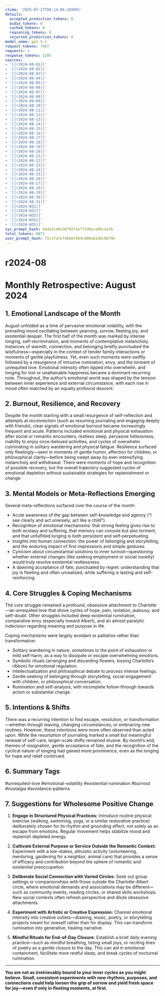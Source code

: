 ```yaml
---
ctime: '2025-07-27T08:14:08.269991'
details:
  accepted_prediction_tokens: 0
  audio_tokens: 0
  cached_tokens: 0
  reasoning_tokens: 0
  rejected_prediction_tokens: 0
model_name: gpt-4.1
request_tokens: 7667
requests: 1
response_tokens: 1205
sources:
- '[[r2024-08-01]]'
- '[[r2024-08-02]]'
- '[[r2024-08-03]]'
- '[[r2024-08-04]]'
- '[[r2024-08-05]]'
- '[[r2024-08-06]]'
- '[[r2024-08-07]]'
- '[[r2024-08-08]]'
- '[[r2024-08-09]]'
- '[[r2024-08-10]]'
- '[[r2024-08-11]]'
- '[[r2024-08-12]]'
- '[[r2024-08-13]]'
- '[[r2024-08-14]]'
- '[[r2024-08-15]]'
- '[[r2024-08-16]]'
- '[[r2024-08-17]]'
- '[[r2024-08-18]]'
- '[[r2024-08-19]]'
- '[[r2024-08-20]]'
- '[[r2024-08-21]]'
- '[[r2024-08-22]]'
- '[[r2024-08-23]]'
- '[[r2024-08-24]]'
- '[[r2024-08-25]]'
- '[[r2024-08-26]]'
- '[[r2024-08-27]]'
- '[[r2024-08-28]]'
- '[[r2024-08-29]]'
- '[[r2024-08-30]]'
- '[[r2024-08-31]]'
- '[[r2024-W31]]'
- '[[r2024-W32]]'
- '[[r2024-W33]]'
- '[[r2024-W34]]'
- '[[r2024-W35]]'
sys_prompt_hash: 8a4e2c48e30702faa772d9aca98cda3b
total_tokens: 8872
user_prompt_hash: 73c1fa7ef46b6f464c000a81d8c0bf96
---
```

# r2024-08

# Monthly Retrospective: August 2024

## 1. Emotional Landscape of the Month

August unfolded as a time of pervasive emotional volatility, with the prevailing mood oscillating between yearning, sorrow, fleeting joy, and existential despair. The first half of the month was marked by intense longing, self-recrimination, and moments of contemplative melancholy. Instances of warmth, connection, and belonging briefly punctuated the wistfulness—especially in the context of tender family interactions or moments of gentle playfulness. Yet, even such moments were swiftly followed by a resurgence of intrusive rumination, envy, and the torment of unrequited love. Emotional intensity often tipped into overwhelm, and longing for lost or unattainable happiness became a dominant recurring note. Throughout, the author’s emotional world was shaped by the tension between inner experience and external circumstance, with each rise in mood often matched by an equally profound descent.

## 2. Burnout, Resilience, and Recovery

Despite the month starting with a small resurgence of self-reflection and attempts at reconnection (such as resuming journaling and engaging deeply with friends), clear signals of emotional burnout became increasingly frequent and acute. Patterns included emotional and physical exhaustion after social or romantic encounters, restless sleep, pervasive listlessness, inability to enjoy once-beloved activities, and cycles of overwhelm culminating in solitary wandering and physical fatigue. Resilience surfaced only fleetingly—seen in moments of gentle humor, affection for children, or philosophical clarity—before being swept away by ever-intensifying melancholy and withdrawal. There were moments of hope and recognition of possible recovery, but the overall trajectory suggested cycles of emotional depletion without sustainable strategies for replenishment or change.

## 3. Mental Models or Meta-Reflections Emerging

Several meta-reflections surfaced over the course of the month:

- Acute awareness of the gap between self-knowledge and agency (“I see clearly and act unwisely; act like a child”).
- Recognition of emotional mechanisms: that strong feeling gives rise to both ecstasy and suffering, that memory can console but also torment, and that unfulfilled longing is both persistent and self-perpetuating.
- Insights into human connection: the power of belonging and storytelling, and the enduring impact of first impressions and simple gestures.
- Cynicism about circumstantial solutions to inner turmoil—questioning whether external changes (like seeking employment or social novelty) would truly resolve existential restlessness.
- A dawning acceptance of fate, punctuated by regret: understanding that joy is fleeting and often unrealized, while suffering is lasting and self-reinforcing.

## 4. Core Struggles & Coping Mechanisms

The core struggle remained a profound, obsessive attachment to Charlotte—an unrequited love that drove cycles of hope, pain, isolation, jealousy, and self-doubt. Other struggles included deep existential rumination, comparative envy (especially toward Albert), and an almost paralytic indecision regarding meaning and purpose in life.

Coping mechanisms were largely avoidant or palliative rather than transformative:

- Solitary wandering in nature, sometimes to the point of exhaustion or mild self-harm, as a way to dissipate or escape overwhelming emotions.
- Symbolic rituals (arranging and discarding flowers, kissing Charlotte’s ribbon) for emotional regulation.
- Intellectualization and philosophical debate to process intense feelings.
- Gentle seeking of belonging through storytelling, social engagement with children, or philosophical conversation.
- Rumination and self-analysis, with incomplete follow-through towards action or substantial change.

## 5. Intentions & Shifts

There was a recurring intention to find escape, resolution, or transformation—whether through leaving, changing circumstances, or embracing new routines. However, these intentions were more often observed than acted upon. While the resumption of journaling marked a small but meaningful renewal of self-care, larger-scale shifts remained elusive. By month’s end, themes of resignation, gentle acceptance of fate, and the recognition of the cyclical nature of longing had gained more prominence, even as the longing for hope and relief continued.

## 6. Summary Tags

#unrequited-love #emotional-volatility #existential-rumination #burnout #nostalgia #avoidance-patterns

## 7. Suggestions for Wholesome Positive Change

1. **Engage in Structured Physical Practices:** Introduce routine physical exercise (walking, swimming, yoga, or a similar restorative practice) deliberately chosen for its rhythm and grounding effect, not solely as an escape from emotions. Regular movement helps stabilize mood and replenish depleted energy.

2. **Cultivate External Purpose or Service Outside the Romantic Context:** Experiment with a low-stakes, altruistic activity (volunteering, mentoring, gardening for a neighbor, animal care) that provides a sense of efficacy and contribution beyond the sphere of romantic and existential preoccupation.

3. **Deliberate Social Connection with Varied Circles:** Seek out group settings or companionships with those outside the Charlotte-Albert circle, where emotional demands and associations may be different—such as community events, reading circles, or shared skills workshops. New social contexts often refresh perspective and dilute obsessive attachments.

4. **Experiment with Artistic or Creative Expression:** Channel emotional intensity into creative outlets—drawing, music, poetry, or storytelling projects meant for oneself rather than for display. This can transform rumination into generative, healing narrative.

5. **Mindful Rituals for End-of-Day Closure:** Establish a brief daily evening practice—such as mindful breathing, listing small joys, or reciting lines of poetry as a gentle closure to the day. This can aid in emotional containment, facilitate more restful sleep, and break cycles of nocturnal rumination.

---

**You are not as irretrievably bound to your inner cycles as you might believe. Small, consistent experiments with new rhythms, purposes, and connections could help loosen the grip of sorrow and yield fresh space for joy—even if only in fleeting moments, at first.**